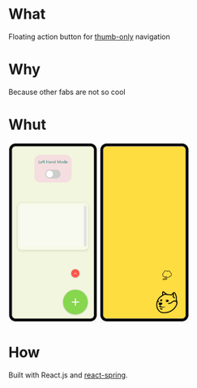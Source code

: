 # What
Floating action button for [thumb-only](https://codesandbox.io/s/github/axmz/react-fab-awesome) navigation

# Why
Because other fabs are not so cool

# Whut

<img src="./src/assets/gif/fab.gif" width="35%">
<img src="./src/assets/gif/doge.gif"width="35%">

# How
Built with React.js and [react-spring](https://www.react-spring.io/).